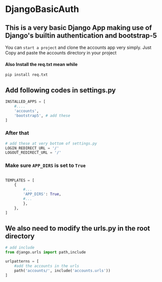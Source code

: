 # DjangoBasicAuth  
## This is a very basic Django App making use of Django's builtin authentication and bootstrap-5

You can `start a project` and clone the accounts app very simply. Just Copy and paste the accounts directory in your project  

#### Also Install the req.txt mean while 
```
pip install req.txt
```


## Add following codes in settings.py 

```python
INSTALLED_APPS = [
    #....
    'accounts',
    'bootstrap5', # add these
]
```

### After that 

```python
# add these at very bottom of settings.py
LOGIN_REDIRECT_URL = '/'
LOGOUT_REDIRECT_URL = '/'
```

### Make sure `APP_DIRS` is set to `True`

```python

TEMPLATES = [
    {
        #...
        'APP_DIRS': True,
        #...
        },
    },
]

```

## We also need to modify the urls.py in the root directory     

```python
# add include
from django.urls import path,include

urlpatterns = [
    #add the accounts in the urls
    path('accounts/', include('accounts.urls'))
]
```
